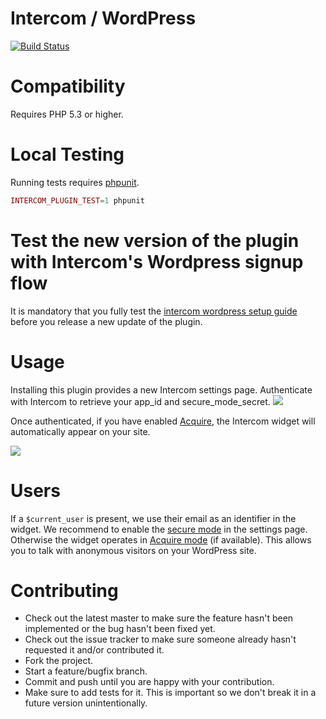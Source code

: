 # Intercom / WordPress

[![Build Status](https://travis-ci.org/intercom/intercom-wordpress.svg?branch=master)](https://travis-ci.org/intercom/intercom-wordpress)

# Compatibility

Requires PHP 5.3 or higher.

# Local Testing

Running tests requires [phpunit](https://phpunit.de/).

```php
INTERCOM_PLUGIN_TEST=1 phpunit
```

# Test the new version of the plugin with Intercom's Wordpress signup flow

It is mandatory that you fully test the [intercom wordpress setup guide](https://app.intercom.io/a/start/wordpress) before you release a new update of the plugin.

# Usage

Installing this plugin provides a new Intercom settings page.
Authenticate with Intercom to retrieve your app_id and secure_mode_secret.
<img src="https://raw.githubusercontent.com/intercom/intercom-wordpress/master/screenshots/settings_not_auth.png"/>

Once authenticated, if you have enabled [Acquire](https://www.intercom.io/live-chat), the Intercom widget will automatically appear on your site.

<img src="https://raw.githubusercontent.com/intercom/intercom-wordpress/master/screenshots/settings_auth.png"/>

# Users

If a `$current_user` is present, we use their email as an identifier in the widget.
We recommend to enable the [secure mode](https://docs.intercom.io/configuring-intercom/enable-secure-mode) in the settings page.
Otherwise the widget operates in [Acquire mode](https://www.intercom.io/live-chat) (if available). This allows you to talk with anonymous visitors on your WordPress site.

# Contributing

* Check out the latest master to make sure the feature hasn't been implemented or the bug hasn't been fixed yet.
* Check out the issue tracker to make sure someone already hasn't requested it and/or contributed it.
* Fork the project.
* Start a feature/bugfix branch.
* Commit and push until you are happy with your contribution.
* Make sure to add tests for it. This is important so we don't break it in a future version unintentionally.
